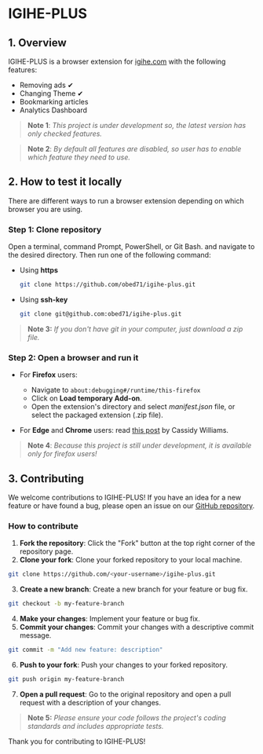 # IGIHE-PLUS

## 1. Overview

IGIHE-PLUS is a browser extension for [igihe.com](https://igihe.com/index.php) with the following features:

- Removing ads ✔
- Changing Theme ✔
- Bookmarking articles
- Analytics Dashboard

> **Note 1**: _This project is under development so, the latest version has only checked features._

> **Note 2**: _By default all features are disabled, so user has to enable which feature they need to use._

## 2. How to test it locally

There are different ways to run a browser extension depending on which browser you are using.

### Step 1: Clone repository

Open a terminal, command Prompt, PowerShell, or Git Bash. and navigate to the desired directory. Then run one of the following command:

- Using **https**

  ```bash
  git clone https://github.com/obed71/igihe-plus.git
  ```

- Using **ssh-key**

  ```bash
  git clone git@github.com:obed71/igihe-plus.git
  ```

> **Note 3:** _If you don't have git in your computer, just download a zip file._

### Step 2: Open a browser and run it

- For **Firefox** users:

  - Navigate to `about:debugging#/runtime/this-firefox`
  - Click on **Load temporary Add-on**.
  - Open the extension's directory and select _manifest.json_ file, or select the packaged extension (.zip file).

- For **Edge** and **Chrome** users: read [this post](https://cassidoo.co/post/test-browser-extensions/) by Cassidy Williams.

> **Note 4**: _Because this project is still under development, it is available only for firefox users!_

## 3. Contributing

We welcome contributions to IGIHE-PLUS! If you have an idea for a new feature or have found a bug, please open an issue on our [GitHub repository](https://github.com/obed71/igihe-plus/issues).

### How to contribute

1. **Fork the repository**: Click the "Fork" button at the top right corner of the repository page.
2. **Clone your fork**: Clone your forked repository to your local machine.

```bash
git clone https://github.com/<your-username>/igihe-plus.git
```

3. **Create a new branch**: Create a new branch for your feature or bug fix.

```bash
git checkout -b my-feature-branch
```

4. **Make your changes**: Implement your feature or bug fix.
5. **Commit your changes**: Commit your changes with a descriptive commit message.

```bash
git commit -m "Add new feature: description"
```

6. **Push to your fork**: Push your changes to your forked repository.

```bash
git push origin my-feature-branch
```

7. **Open a pull request**: Go to the original repository and open a pull request with a description of your changes.

> **Note 5:** _Please ensure your code follows the project's coding standards and includes appropriate tests._

Thank you for contributing to IGIHE-PLUS!
